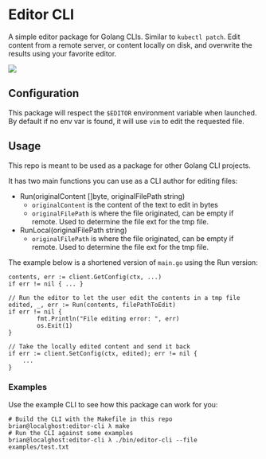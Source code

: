 # Editor CLI

A simple editor package for Golang CLIs. Similar to `kubectl patch`. Edit
content from a remote server, or content locally on disk, and overwrite the
results using your favorite editor.

![](img/example-edit.gif)

## Configuration

This package will respect the `$EDITOR` environment variable when launched. By
default if no env var is found, it will use `vim` to edit the requested file.

## Usage

This repo is meant to be used as a package for other Golang CLI projects.

It has two main functions you can use as a CLI author for editing files:

* Run(originalContent []byte, originalFilePath string)
    + `originalContent` is the content of the text to edit in bytes
    + `originalFilePath` is where the file originated, can be empty if remote. Used to determine the file ext for the tmp file.
* RunLocal(originalFilePath string)
    + `originalFilePath` is where the file originated, can be empty if remote. Used to determine the file ext for the tmp file.

The example below is a shortened version of `main.go` using the Run version:

```golang
contents, err := client.GetConfig(ctx, ...)
if err != nil { ... }

// Run the editor to let the user edit the contents in a tmp file
edited, _, err := Run(contents, filePathToEdit)
if err != nil {
        fmt.Println("File editing error: ", err)
        os.Exit(1)
}

// Take the locally edited content and send it back
if err := client.SetConfig(ctx, edited); err != nil {
    ...
}
```

### Examples

Use the example CLI to see how this package can work for you:

```shell
# Build the CLI with the Makefile in this repo
brian@localghost:editor-cli λ make
# Run the CLI against some examples
brian@localghost:editor-cli λ ./bin/editor-cli --file examples/test.txt
```
